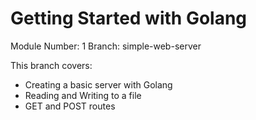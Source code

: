 # Getting Started with Golang

Module Number: 1
Branch: simple-web-server

This branch covers:

- Creating a basic server with Golang
- Reading and Writing to a file
- GET and POST routes
